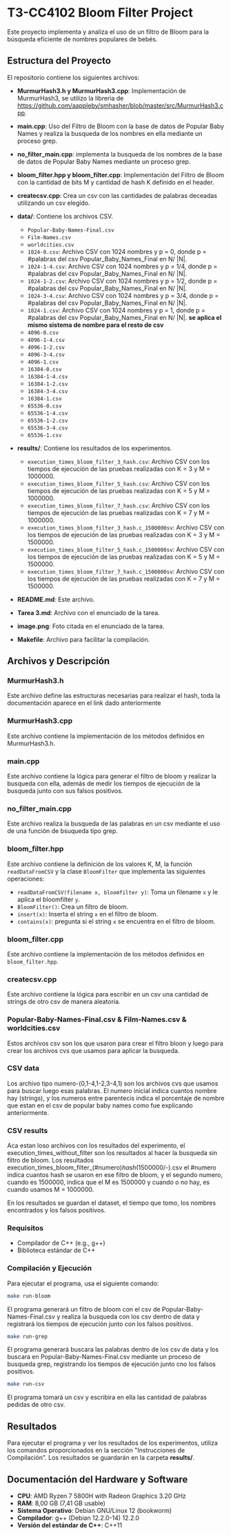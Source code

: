 # T3-CC4102 Bloom Filter Project

Este proyecto implementa y analiza el uso de un filtro de Bloom para la búsqueda eficiente de nombres populares de bebés.

## Estructura del Proyecto

El repositorio contiene los siguientes archivos:

- **MurmurHash3.h y MurmurHash3.cpp**: Implementación de MurmurHash3, se utilizo la libreria de https://github.com/aappleby/smhasher/blob/master/src/MurmurHash3.cpp.
- **main.cpp**: Uso del Filtro de Bloom con la base de datos de Popular Baby Names y realiza la busqueda de los nombres en ella mediante un proceso grep.
- **no_filter_main.cpp**: implementa la busqueda de los nombres de la base de datos de Popular Baby Names mediante un proceso grep.
- **bloom_filter.hpp y bloom_filter.cpp**: Implementación del Filtro de Bloom con la cantidad de bits M y cantidad de hash K definido en el header.
- **createcsv.cpp**: Crea un csv con las cantidades de palabras deceadas utilizando un csv elegido.

- **data/**: Contiene los archivos CSV.
    - `Popular-Baby-Names-Final.csv`
    - `Film-Names.csv`
    - `worldcities.csv`
    - `1024-0.csv`: Archivo CSV con 1024 nombres y p = 0, donde p = #palabras del csv Popular_Baby_Names_Final en N/ |N|.
    - `1024-1-4.csv`: Archivo CSV con 1024 nombres y p = 1/4, donde p = #palabras del csv Popular_Baby_Names_Final en N/ |N|.
    - `1024-1-2.csv`: Archivo CSV con 1024 nombres y p = 1/2, donde p = #palabras del csv Popular_Baby_Names_Final en N/ |N|.
    - `1024-3-4.csv`: Archivo CSV con 1024 nombres y p = 3/4, donde p = #palabras del csv Popular_Baby_Names_Final en N/ |N|.
    - `1024-1.csv`: Archivo CSV con 1024 nombres y p = 1, donde p = #palabras del csv Popular_Baby_Names_Final en N/ |N|.
    **se aplica el mismo sistema de nombre para el resto de csv**
    - `4096-0.csv`
    - `4096-1-4.csv`
    - `4096-1-2.csv`
    - `4096-3-4.csv`
    - `4096-1.csv`
    - `16384-0.csv`
    - `16384-1-4.csv`
    - `16384-1-2.csv`
    - `16384-3-4.csv`
    - `16384-1.csv`
    - `65536-0.csv`
    - `65536-1-4.csv`
    - `65536-1-2.csv`
    - `65536-3-4.csv`
    - `65536-1.csv`
- **results/**: Contiene los resultados de los experimentos.
    - `execution_times_bloom_filter_3_hash.csv`: Archivo CSV con los tiempos de ejecución de las pruebas realizadas con K = 3 y M = 1000000.
    - `execution_times_bloom_filter_5_hash.csv`: Archivo CSV con los tiempos de ejecución de las pruebas realizadas con K = 5 y M = 1000000.
    - `execution_times_bloom_filter_7_hash.csv`: Archivo CSV con los tiempos de ejecución de las pruebas realizadas con K = 7 y M = 1000000.
    - `execution_times_bloom_filter_3_hash.c_1500000sv`: Archivo CSV con los tiempos de ejecución de las pruebas realizadas con K = 3 y M = 1500000.
    - `execution_times_bloom_filter_5_hash.c_1500000sv`: Archivo CSV con los tiempos de ejecución de las pruebas realizadas con K = 5 y M = 1500000.
    - `execution_times_bloom_filter_7_hash.c_1500000sv`: Archivo CSV con los tiempos de ejecución de las pruebas realizadas con K = 7 y M = 1500000.
- **README.md**: Este archivo.
- **Tarea 3.md**: Archivo con el enunciado de la tarea.
- **image.png**: Foto citada en el enunciado de la tarea.
- **Makefile**: Archivo para facilitar la compilación.

## Archivos y Descripción

### MurmurHash3.h

Este archivo define las estructuras necesarias para realizar el hash, toda la documentación aparece en el link dado anteriormente

### MurmurHash3.cpp
Este archivo contiene la implementación de los métodos definidos en MurmurHash3.h.

### main.cpp

Este archivo contiene la lógica para generar el filtro de bloom y realizar la busqueda con ella, además de medir los tiempos de ejecución de la busqueda junto con sus falsos positivos.

### no_filter_main.cpp

Este archivo realiza la busqueda de las palabras en un csv mediante el uso de una función de bsuqueda tipo grep.

### bloom_filter.hpp

Este archivo contiene la definición de los valores K, M, la función `readDataFromCSV` y la clase `BloomFilter` que implementa las siguientes operaciones:
- `readDataFromCSV(filename x, bloomfilter y)`: Toma un filename `x` y le aplica el bloomfilter `y`. 
- `BloomFilter()`: Crea un filtro de bloom.
- `insert(x)`: Inserta el string `x` en el filtro de bloom.
- `contains(x)`: pregunta si el string `x` se encuentra en el filtro de bloom.

### bloom_filter.cpp

Este archivo contiene la implementación de los métodos definidos en `bloom_filter.hpp`.

### createcsv.cpp

Este archivo contiene la lógica para escribir en un csv una cantidad de strings de otro csv de manera aleatoria.

### Popular-Baby-Names-Final.csv & Film-Names.csv & worldcities.csv

Estos archivos csv son los que usaron para crear el filtro bloon y luego para crear los archivos cvs que usamos para aplicar la busqueda.

### CSV data

Los archivo tipo numero-(0,1-4,1-2,3-4,1) son los archivos cvs que usamos para buscar luego esas palabras. El numero inicial indica cuantos nombre hay (strings), y los numeros entre parentecis indica el porcentaje de nombre que estan en el csv de popular baby names como fue explicando anteriormente.

### CSV results

Aca estan loso archivos con los resultados del experimento, el execution_times_without_filter son los resultados al hacer la busqueda sin filtro de bloom. Los resultados execution_times_bloom_filter_(#numero)_hash_(1500000/-).csv el #numero indica cuantos hash se usaron en ese filtro de bloom, y el segundo numero, cuando es 1500000, indica que el M es 1500000 y cuando o no hay, es cuando usamos M = 1000000.

En los resultados se guardan el dataset, el tiempo que tomo, los nombres encontrados y los falsos positivos.

### Requisitos

- Compilador de C++ (e.g., g++)
- Biblioteca estándar de C++

### Compilación y Ejecución

Para ejecutar el programa, usa el siguiente comando:

```sh
make run-bloom
```
El programa generará un filtro de bloom con el csv de Popular-Baby-Names-Final.csv y realiza la busqueda con los csv dentro de data y registrará los tiempos de ejecución junto con los falsos positivos.

```sh
make run-grep
```

El programa generará buscara las palabras dentro de los csv de data y los buscara en Popular-Baby-Names-Final.csv mediante un proceso de busqueda grep, registrando los tiempos de ejecución junto cno los falsos positivos.

```sh
make run-csv
```
El programa tomará un csv y escribira en ella las cantidad de palabras pedidas de otro csv.


## Resultados

Para ejecutar el programa y ver los resultados de los experimentos, utiliza los comandos proporcionados en la sección "Instrucciones de Compilación". Los resultados se guardarán en la carpeta **results/**.

## Documentación del Hardware y Software

- **CPU**: AMD Ryzen 7 5800H with Radeon Graphics 3.20 GHz
- **RAM**: 8,00 GB (7,41 GB usable)
- **Sistema Operativo**: Debian GNU/Linux 12 (bookworm)
- **Compilador**: g++ (Debian 12.2.0-14) 12.2.0
- **Versión del estándar de C++**: C++11